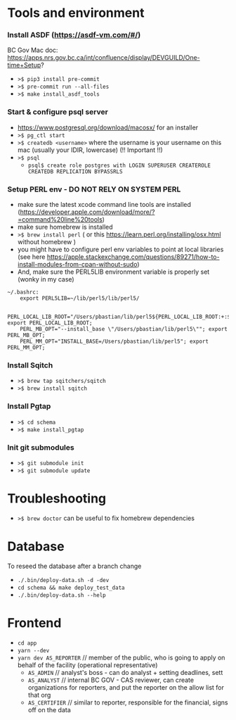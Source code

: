 Tools and environment
=====================

### Install ASDF (https://asdf-vm.com/#/)
BC Gov Mac doc: https://apps.nrs.gov.bc.ca/int/confluence/display/DEVGUILD/One-time+Setup?

- `>$ pip3 install pre-commit`
- `>$ pre-commit run --all-files`
- `>$ make install_asdf_tools`

### Start & configure psql server
- https://www.postgresql.org/download/macosx/ for an installer
- `>$ pg_ctl start`
- `>$ createdb <username>` where the username is your username on this mac (usually your IDIR, lowercase) (!! Important !!)
- `>$ psql`
    - `psql$ create role postgres with LOGIN SUPERUSER CREATEROLE CREATEDB REPLICATION BYPASSRLS`

### Setup PERL env - DO NOT RELY ON SYSTEM PERL
- make sure the latest xcode command line tools are installed (https://developer.apple.com/download/more/?=command%20line%20tools)
- make sure homebrew is installed
- `>$ brew install perl` ( or this https://learn.perl.org/installing/osx.html without homebrew )
- you might have to configure perl env variables to point at local libraries (see here https://apple.stackexchange.com/questions/89271/how-to-install-modules-from-cpan-without-sudo)
- And, make sure the PERL5LIB environment variable is properly set (wonky in my case)

```
~/.bashrc:
    export PERL5LIB=~/lib/perl5/lib/perl5/

    PERL_LOCAL_LIB_ROOT="/Users/pbastian/lib/perl5${PERL_LOCAL_LIB_ROOT:+:${PERL_LOCAL_LIB_ROOT}}"; export PERL_LOCAL_LIB_ROOT;
    PERL_MB_OPT="--install_base \"/Users/pbastian/lib/perl5\""; export PERL_MB_OPT;
    PERL_MM_OPT="INSTALL_BASE=/Users/pbastian/lib/perl5"; export PERL_MM_OPT;
```

### Install Sqitch
- `>$ brew tap sqitchers/sqitch`
- `>$ brew install sqitch`

### Install Pgtap
- `>$ cd schema`
- `>$ make install_pgtap`

### Init git submodules
- `>$ git submodule init`
- `>$ git submodule update`


Troubleshooting
===============
- `>$ brew doctor` can be useful to fix homebrew dependencies


Database
========
To reseed the database after a branch change
- `./.bin/deploy-data.sh -d -dev`
- `cd schema && make deploy_test_data`
- `./.bin/deploy-data.sh --help`


Frontend
========
- `cd app`
- `yarn --dev`
- `yarn dev AS_REPORTER` // member of the public, who is going to apply on behalf of the facility (operational representative)
    - `AS_ADMIN` // analyst's boss - can do analyst + setting deadlines, sett
    - `AS_ANALYST` // internal BC GOV - CAS reviewer, can create organizations for reporters, and put the reporter on the allow list for that org
    - `AS_CERTIFIER` // similar to reporter, responsible for the financial, signs off on the data

